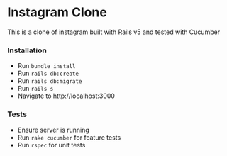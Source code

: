 # Instagram Clone

This is a clone of instagram built with Rails v5 and tested with Cucumber

### Installation

* Run `bundle install`
* Run `rails db:create`
* Run `rails db:migrate`
* Run `rails s`
* Navigate to http://localhost:3000

### Tests
* Ensure server is running
* Run `rake cucumber` for feature tests
* Run `rspec` for unit tests
